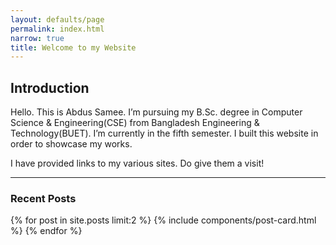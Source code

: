 ```yaml
---
layout: defaults/page
permalink: index.html
narrow: true
title: Welcome to my Website
---
```


<!-- Global site tag (gtag.js) - Google Analytics -->
<script async src="https://www.googletagmanager.com/gtag/js?id=UA-172779941-1"></script>
<script>
  window.dataLayer = window.dataLayer || [];
  function gtag(){dataLayer.push(arguments);}
  gtag('js', new Date());

  gtag('config', 'UA-172779941-1');
</script>

<script src="https://unpkg.com/github-calendar@latest/dist/github-calendar.min.js"></script>
<link rel="stylesheet" href="https://unpkg.com/github-calendar@latest/dist/github-calendar-responsive.css"/>

## Introduction

Hello. This is Abdus Samee. I’m pursuing my B.Sc. degree in Computer Science & Engineering(CSE) from Bangladesh Engineering & Technology(BUET). I’m currently in the fifth semester. I built this website in order to showcase my works.

I have provided links to my various sites. Do give them a visit!

<hr/>

### Recent Posts

{% for post in site.posts limit:2 %}
{% include components/post-card.html %}
{% endfor %}

<!-- <div class="alert alert-success" role="alert">
  Don't forget to subscribe to my <a target = "_blank" href="https://rocky-mesa-67884.herokuapp.com/" class="alert-link">NewsLetter</a>. Give it a click if you like.
</div> -->
